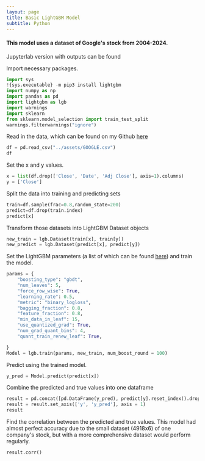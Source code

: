 ```yaml
---
layout: page
title: Basic LightGBM Model
subtitle: Python
---
```


#### This model uses a dataset of Google's stock from 2004-2024.
Jupyterlab version with outputs can be found 

Import necessary packages.
```python
import sys
!{sys.executable} -m pip3 install lightgbm
import numpy as np
import pandas as pd
import lightgbm as lgb
import warnings
import sklearn
from sklearn.model_selection import train_test_split
warnings.filterwarnings("ignore")
```

Read in the data, which can be found on my Github [here](https://github.com/sarenechoudhury/sarenechoudhury/blob/7869c453d81eaed3fe84d85cb441618483a9a9da/assets/GOOGLE.csv) 
```python
df = pd.read_csv("../assets/GOOGLE.csv")
df
```

Set the x and y values.
```python
x = list(df.drop(['Close', 'Date', 'Adj Close'], axis=1).columns)
y = ['Close']
```

Split the data into training and predicting sets
```python
train=df.sample(frac=0.8,random_state=200)
predict=df.drop(train.index)
predict[x]
```

Transform those datasets into LightGBM Dataset objects
```python
new_train = lgb.Dataset(train[x], train[y])
new_predict = lgb.Dataset(predict[x], predict[y])
```

Set the LightGBM parameters (a list of which can be found [here](https://lightgbm.readthedocs.io/en/latest/Parameters.html)) and train the model.
```python
params = {
    "boosting_type": "gbdt",
    "num_leaves": 5,
    "force_row_wise": True,
    "learning_rate": 0.5,
    "metric": "binary_logloss",
    "bagging_fraction": 0.8,
    "feature_fraction": 0.8,
    "min_data_in_leaf": 15,
    "use_quantized_grad": True,
    "num_grad_quant_bins": 4,
    "quant_train_renew_leaf": True,

}
Model = lgb.train(params, new_train, num_boost_round = 100)
```

Predict using the trained model.
```python
y_pred = Model.predict(predict[x])
```

Combine the predicted and true values into one dataframe 
```python
result = pd.concat([pd.DataFrame(y_pred), predict[y].reset_index().drop('index', axis = 1)], axis = 1, ignore_index = True)
result = result.set_axis(['y', 'y_pred'], axis = 1)
result
```

Find the correlation between the predicted and true values. This model had almost perfect accuracy due to the small dataset (4918x6) of one company's stock, but with a more comprehensive dataset would perform regularly. 
```python
result.corr()
```




